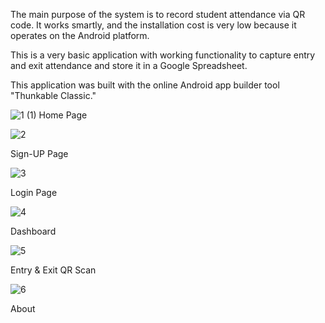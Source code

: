 The main purpose of the system is to record student attendance via QR code. It works smartly, and the installation cost is very low because it operates on the Android platform.

This is a very basic application with working functionality to capture entry and exit attendance and store it in a Google Spreadsheet.

This application was built with the online Android app builder tool "Thunkable Classic."


![1 (1)](https://user-images.githubusercontent.com/65550041/209722264-dd615f80-38e3-45c2-b99a-4c71508abde8.jpg)
Home Page

![2](https://user-images.githubusercontent.com/65550041/209721667-1359a30b-fbe0-42b4-ade0-7a87b31092bd.jpg)

Sign-UP Page

![3](https://user-images.githubusercontent.com/65550041/209721688-8b0a5331-1511-4170-8dcb-04413bc73783.jpg)

Login Page

![4](https://user-images.githubusercontent.com/65550041/209721709-5e1bc664-0efb-4ab8-aa9b-b0955ae6e440.jpg)

Dashboard

![5](https://user-images.githubusercontent.com/65550041/209721723-bfdc5269-8e5e-4338-9316-c30abeedc6ac.jpg)

Entry & Exit QR Scan

![6](https://user-images.githubusercontent.com/65550041/209721782-313b4bdf-f796-44ec-9221-0ee5be1bc463.jpg)

About 


